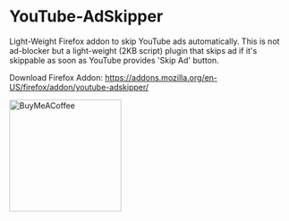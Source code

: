 # YouTube-AdSkipper
Light-Weight Firefox addon to skip YouTube ads automatically. This is not ad-blocker but a light-weight (2KB script) plugin that skips ad if it's skippable as soon as YouTube provides 'Skip Ad' button.


Download Firefox Addon: https://addons.mozilla.org/en-US/firefox/addon/youtube-adskipper/

<a href="https://www.buymeacoffee.com/vishwas.r" target="_blank"><img src="https://cdn.buymeacoffee.com/buttons/v2/default-yellow.png" alt="BuyMeACoffee" width="200"/></a>
